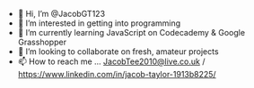 - 👋 Hi, I’m @JacobGT123
- 👀 I’m interested in getting into programming
- 🌱 I’m currently learning JavaScript on Codecademy & Google Grasshopper
- 💞️ I’m looking to collaborate on fresh, amateur projects
- 📫 How to reach me ... JacobTee2010@live.co.uk / https://www.linkedin.com/in/jacob-taylor-1913b8225/

<!---
JacobGT123/JacobGT123 is a ✨ special ✨ repository because its `README.md` (this file) appears on your GitHub profile.
You can click the Preview link to take a look at your changes.
--->
